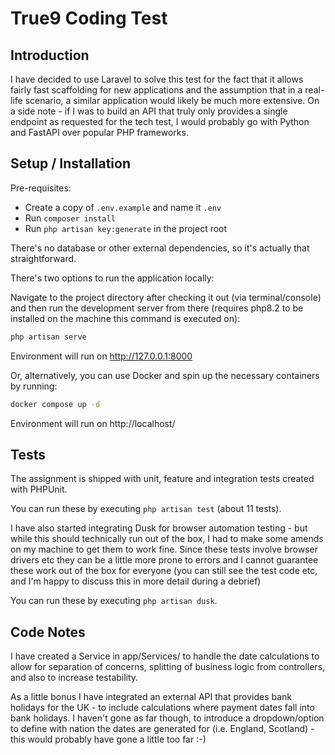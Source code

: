 # True9 Coding Test

## Introduction

I have decided to use Laravel to solve this test for the fact that it allows fairly fast scaffolding for new applications and the assumption that in a real-life scenario, a similar application would likely be much more extensive. On a side note - if I was to build an API that truly only provides a single endpoint as requested for the tech test, I would probably go with Python and FastAPI over popular PHP frameworks.

## Setup / Installation

Pre-requisites:

- Create a copy of ``.env.example`` and name it ``.env`` 
- Run ``composer install``
- Run ``php artisan key:generate`` in the project root

There's no database or other external dependencies, so it's actually that straightforward.

There's two options to run the application locally:

Navigate to the project directory after checking it out (via terminal/console) and then run the development server from there (requires php8.2 to be installed on the machine this command is executed on):

````bash
php artisan serve
````
Environment will run on http://127.0.0.1:8000

Or, alternatively, you can use Docker and spin up the necessary containers by running:

````bash
docker compose up -d
````
Environment will run on http://localhost/

## Tests

The assignment is shipped with unit, feature and integration tests created with PHPUnit.

You can run these by executing ``php artisan test`` (about 11 tests).

I have also started integrating Dusk for browser automation testing - but while this should technically run out of the box, I had to make some amends on my machine to get them to work fine. Since these tests involve browser drivers etc they can be a little more prone to errors and I cannot guarantee these work out of the box for everyone (you can still see the test code etc, and I'm happy to discuss this in more detail during a debrief)

You can run these by executing ``php artisan dusk``.

## Code Notes

I have created a Service in app/Services/ to handle the date calculations to allow for separation of concerns, splitting of business logic from controllers, and also to increase testability.

As a little bonus I have integrated an external API that provides bank holidays for the UK - to include calculations where payment dates fall into bank holidays. I haven't gone as far though, to introduce a dropdown/option to define with nation the dates are generated for (i.e. England, Scotland) - this would probably have gone a little too far :-)


